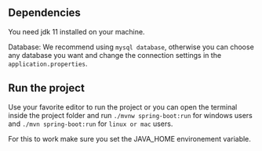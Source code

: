 ## Dependencies

You need jdk 11 installed on your machine.

Database: We recommend using `mysql database`, otherwise you can choose any database you want and change the connection settings in the `application.properties`.

## Run the project

Use your favorite editor to run the project or you can open the terminal inside the project folder and run `./mvnw spring-boot:run` for windows users and `./mvn spring-boot:run` for `linux or mac` users.

For this to work make sure you set the JAVA_HOME environement variable.
